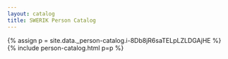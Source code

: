 ```yaml
---
layout: catalog
title: SWERIK Person Catalog
---
```

{% assign p = site.data._person-catalog.i-8Db8jR6saTELpLZLDGAjHE %}
{% include person-catalog.html p=p %}

